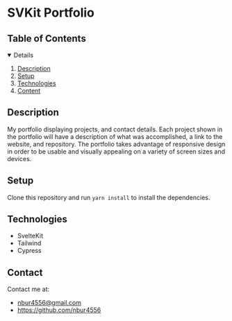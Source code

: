 # SVKit Portfolio

## Table of Contents

<details open="open">
    <ol>
        <li><a href="#Description">Description</a></li>
        <li><a href="#Setup">Setup</a></li>
        <li><a href="#Technologies">Technologies</a></li>
        <li><a href="#Content">Content</a></li>
    </ol>
</details>

## Description

My portfolio displaying projects, and contact details. Each project shown in the portfolio will have a description of what was accomplished, a link to the website, and repository. The portfolio takes advantage of responsive design in order to be usable and visually appealing on a variety of screen sizes and devices.

## Setup

Clone this repository and run `yarn install` to install the dependencies.

## Technologies

- SvelteKit
- Tailwind
- Cypress

## Contact

Contact me at:

- nbur4556@gmail.com
- https://github.com/nbur4556
